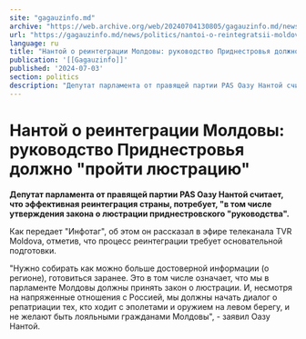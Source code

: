```yaml
---
site: "gagauzinfo.md"
archive: "https://web.archive.org/web/20240704130805/gagauzinfo.md/news/politics/nantoi-o-reintegratsii-moldovi-rukovodstvo-pridnestrovya-dolzhno-proiti-lyustratsiyu"
url: "https://gagauzinfo.md/news/politics/nantoi-o-reintegratsii-moldovi-rukovodstvo-pridnestrovya-dolzhno-proiti-lyustratsiyu"
language: ru
title: "Нантой о реинтеграции Молдовы: руководство Приднестровья должно \"пройти люстрацию\""
publication: '[[Gagauzinfo]]'
published: '2024-07-03'
section: politics
description: "Депутат парламента от правящей партии PAS Оазу Нантой считает, что эффективная реинтеграция страны, потребует, \"в том числе утверждения закона о люстрации приднестровского \"руководства\"."
---
```


# Нантой о реинтеграции Молдовы: руководство Приднестровья должно "пройти люстрацию"

**Депутат парламента от правящей партии PAS Оазу Нантой считает, что эффективная реинтеграция страны, потребует, "в том числе утверждения закона о люстрации приднестровского "руководства".**

Как передает "Инфотаг", об этом он рассказал в эфире телеканала TVR Moldova, отметив, что процесс реинтеграции требует основательной подготовки.

"Нужно собирать как можно больше достоверной информации (о регионе), готовиться заранее. Это в том числе означает, что мы в парламенте Молдовы должны принять закон о люстрации. И, несмотря на напряженные отношения с Россией, мы должны начать диалог о репатриации тех, кто ходит с эполетами и оружием на левом берегу, и не желают быть лояльными гражданами Молдовы", - заявил Оазу Нантой.